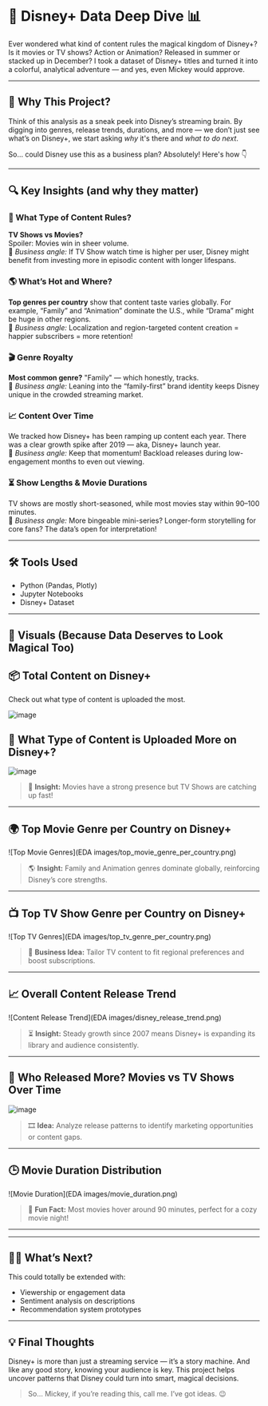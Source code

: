 # 🏰 Disney+ Data Deep Dive 📊  
Ever wondered what kind of content rules the magical kingdom of Disney+? Is it movies or TV shows? Action or Animation? Released in summer or stacked up in December? I took a dataset of Disney+ titles and turned it into a colorful, analytical adventure — and yes, even Mickey would approve.

---

## 🎯 Why This Project?
Think of this analysis as a sneak peek into Disney’s streaming brain. By digging into genres, release trends, durations, and more — we don’t just see what’s on Disney+, we start asking *why* it's there and *what to do next*.  

So… could Disney use this as a business plan? Absolutely! Here's how 👇

---

## 🔍 Key Insights (and why they matter)

### 🍿 What Type of Content Rules?
**TV Shows vs Movies?**  
Spoiler: Movies win in sheer volume.  
🧠 *Business angle:* If TV Show watch time is higher per user, Disney might benefit from investing more in episodic content with longer lifespans.

### 🌎 What’s Hot and Where?
**Top genres per country** show that content taste varies globally. For example, “Family” and “Animation” dominate the U.S., while “Drama” might be huge in other regions.  
🧠 *Business angle:* Localization and region-targeted content creation = happier subscribers = more retention!

### 🎬 Genre Royalty
**Most common genre?** "Family" — which honestly, tracks.  
🧠 *Business angle:* Leaning into the “family-first” brand identity keeps Disney unique in the crowded streaming market.

### 📈 Content Over Time
We tracked how Disney+ has been ramping up content each year. There was a clear growth spike after 2019 — aka, Disney+ launch year.  
🧠 *Business angle:* Keep that momentum! Backload releases during low-engagement months to even out viewing.

### ⏳ Show Lengths & Movie Durations
TV shows are mostly short-seasoned, while most movies stay within 90–100 minutes.  
🧠 *Business angle:* More bingeable mini-series? Longer-form storytelling for core fans? The data’s open for interpretation!

---

## 🛠️ Tools Used
- Python (Pandas, Plotly)
- Jupyter Notebooks
- Disney+ Dataset

---

## 📸 Visuals (Because Data Deserves to Look Magical Too)
## 📦 Total Content on Disney+  
Check out what type of content is uploaded the most.

![image](https://github.com/user-attachments/assets/03a40704-9dbd-48ca-820f-a2f52039063d)

## 🍿 What Type of Content is Uploaded More on Disney+?  
![image](https://github.com/user-attachments/assets/b4c876c6-c177-4e2c-87b7-4e234ad4379b)

> 🧐 **Insight:** Movies have a strong presence but TV Shows are catching up fast!

---


## 🌍 Top Movie Genre per Country on Disney+  

![Top Movie Genres](EDA images/top_movie_genre_per_country.png)  

> 🌎 **Insight:** Family and Animation genres dominate globally, reinforcing Disney’s core strengths.

---

## 📺 Top TV Show Genre per Country on Disney+  

![Top TV Genres](EDA images/top_tv_genre_per_country.png)  

> 🤔 **Business Idea:** Tailor TV content to fit regional preferences and boost subscriptions.

---

## 📈 Overall Content Release Trend  

![Content Release Trend](EDA images/disney_release_trend.png)  

> ⏳ **Insight:** Steady growth since 2007 means Disney+ is expanding its library and audience consistently.

---

## 🎥 Who Released More? Movies vs TV Shows Over Time  

![image](https://github.com/user-attachments/assets/8a9610c0-f679-474b-a161-37402c84870e)

> 🎞️ **Idea:** Analyze release patterns to identify marketing opportunities or content gaps.

---

## 🕒 Movie Duration Distribution  

![Movie Duration](EDA images/movie_duration.png)  

> 🍿 **Fun Fact:** Most movies hover around 90 minutes, perfect for a cozy movie night!

---

---

## 🧙‍♀️ What’s Next?
This could totally be extended with:
- Viewership or engagement data
- Sentiment analysis on descriptions
- Recommendation system prototypes

---

## 💡 Final Thoughts
Disney+ is more than just a streaming service — it’s a story machine. And like any good story, knowing your audience is key. This project helps uncover patterns that Disney could turn into smart, magical decisions.  

> So… Mickey, if you’re reading this, call me. I’ve got ideas. 😉

